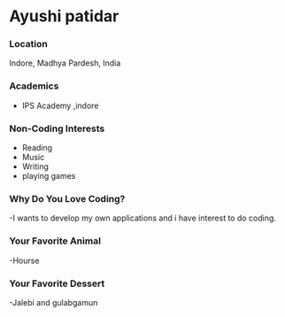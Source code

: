 # Ayushi patidar

### Location
Indore, Madhya Pardesh, India

### Academics
- IPS Academy ,indore

### Non-Coding Interests
- Reading
- Music
- Writing
- playing games

### Why Do You Love Coding?
-I wants to develop my own applications and i have interest to do coding.

### Your Favorite Animal
-Hourse

### Your Favorite Dessert
-Jalebi and gulabgamun

